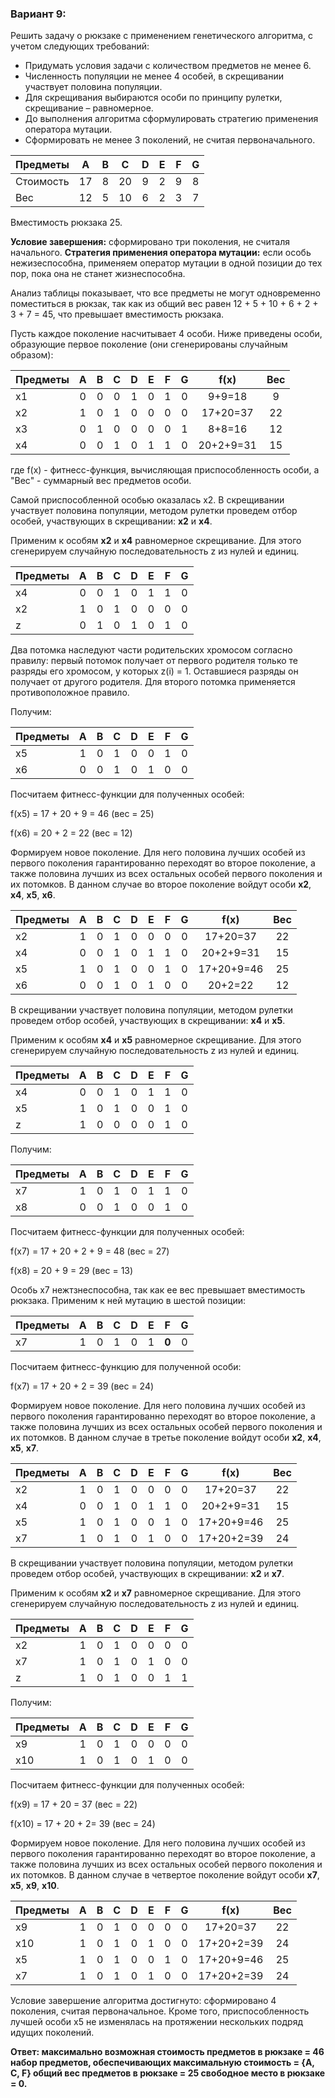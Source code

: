 ### Вариант 9: 
Решить задачу о рюкзаке с применением генетического алгоритма, с учетом следующих требований:
   - Придумать условия задачи с количеством предметов не менее 6.
   - Численность популяции не менее 4 особей, в скрещивании участвует половина популяции. 
   - Для скрещивания выбираются особи по принципу рулетки, скрещивание – равномерное.
   - До выполнения алгоритма сформулировать стратегию применения оператора мутации.
   - Сформировать не менее 3 поколений, не считая первоначального.


| Предметы  | A | B  | C  | D  | E  | F  | G  |
|:----------|:-:|:--:|:--:|:--:|:--:|:--:|:--:|
| Стоимость | 17 | 8 | 20 | 9  | 2  | 9  | 8  |
| Вес       | 12 | 5 | 10  | 6  | 2 | 3  |  7 |

Вместимость рюкзака 25.

**Условие завершения:** сформировано три поколения, не считаля начального.
**Стратегия применения оператора мутации:** если особь нежизеспособна, применяем оператор мутации в одной позиции до тех пор, пока она не станет жизнеспособна.

Анализ таблицы показывает, что все предметы не могут одновременно поместиться в рюкзак, так как из общий вес равен 12 + 5 + 10 + 6 + 2 + 3 + 7 = 45, что превышает вместимость рюкзака. 

Пусть каждое поколение насчитывает 4 особи. Ниже приведены особи, образующие первое поколение (они сгенерированы случайным образом):


| Предметы  | A  | B  | C  | D  | E  | F  | G  | f(x)  | Вес  |
|:----------|:--:|:--:|:--:|:--:|:--:|:--:|:--:|:-----:|:----:|
| x1        | 0  | 0  | 0  | 1  | 0  | 1  | 0  | 9+9=18|   9  |
| x2        | 1  | 0  | 1  | 0  | 0  | 0  |  0 |17+20=37|  22 |
| x3        |  0 | 1  | 0  | 0  | 0  | 0  | 1  | 8+8=16| 12   |
| x4        | 0  | 0  | 1  | 0  | 1  | 1  |  0 |20+2+9=31| 15 |

где f(x) - фитнесс-функция, вычисляющая приспособленность особи, а "Вес" - суммарный вес предметов особи.

Самой приспособленной особью оказалась x2. В скрещивании участвует половина популяции, методом рулетки проведем отбор особей, участвующих в скрещивании: **x2** и **x4**.

Применим к особям **x2** и **x4** равномерное скрещивание. Для этого сгенерируем случайную последовательность z из нулей и единиц.

| Предметы  | A  | B  | C  | D  | E  | F  | G  |
|:----------|:--:|:--:|:--:|:--:|:--:|:--:|:--:|
| x4        | 0  | 0  | 1  | 0  | 1  | 1  |  0 |
| x2        | 1  | 0  | 1  | 0  | 0  | 0  |  0 |
| z         |  0 | 1  | 0  | 1  | 0  | 1  | 0  |

Два потомка наследуют части родительских хромосом согласно правилу: первый потомок получает от первого родителя только те разряды его хромосом, у которых z(i) = 1. Оставшиеся разряды он получает от другого родителя. Для второго потомка применяется противоположное правило.

Получим:

| Предметы  | A  | B  | C  | D  | E  | F  | G  |
|:----------|:--:|:--:|:--:|:--:|:--:|:--:|:--:|
| x5        | 1  | 0  | 1  | 0  | 0  | 1  |  0 |
| x6        | 0  | 0  | 1  | 0  | 1  | 0  |  0 |

Посчитаем фитнесс-функции для полученных особей:

f(x5) = 17 + 20 + 9 = 46 (вес = 25)

f(x6) = 20 + 2 = 22 (вес = 12)

Формируем новое поколение. Для него половина лучших особей из первого поколения гарантированно переходят во второе поколение, а также половина лучших из всех остальных особей первого поколения и их потомков. В данном случае во второе поколение войдут особи **x2**, **x4**, **x5**, **x6**.

| Предметы  | A  | B  | C  | D  | E  | F  | G  | f(x)  | Вес  |
|:----------|:--:|:--:|:--:|:--:|:--:|:--:|:--:|:-----:|:----:|
| x2        | 1  | 0  | 1  | 0  | 0  | 0  |  0 |17+20=37|  22 |
| x4        | 0  | 0  | 1  | 0  | 1  | 1  |  0 |20+2+9=31| 15 |
| x5        | 1  | 0  | 1  | 0  | 0  | 1  |  0 |17+20+9=46| 25 |
| x6        | 0  | 0  | 1  | 0  | 1  | 0  |  0 | 20+2=22|  12  |

В скрещивании участвует половина популяции, методом рулетки проведем отбор особей, участвующих в скрещивании: **x4** и **x5**.

Применим к особям **x4** и **x5** равномерное скрещивание. Для этого сгенерируем случайную последовательность z из нулей и единиц.

| Предметы  | A  | B  | C  | D  | E  | F  | G  |
|:----------|:--:|:--:|:--:|:--:|:--:|:--:|:--:|
| x4        | 0  | 0  | 1  | 0  | 1  | 1  |  0 |
| x5        | 1  | 0  | 1  | 0  | 0  | 1  |  0 |
| z         |  1 | 0  | 0  | 0  | 0  | 1  | 0  |

Получим:

| Предметы  | A  | B  | C  | D  | E  | F  | G  |
|:----------|:--:|:--:|:--:|:--:|:--:|:--:|:--:|
| x7        | 1  | 0  | 1  | 0  | 1  | 1  |  0 |
| x8        | 0  | 0  | 1  | 0  | 0  | 1  |  0 |

Посчитаем фитнесс-функции для полученных особей:

f(x7) = 17 + 20 + 2 + 9 = 48 (вес = 27)

f(x8) = 20 + 9 = 29 (вес = 13)

Особь x7 нежтзнеспособна, так как ее вес превышает вместимость рюкзака. Применим к ней мутацию в шестой позиции:

| Предметы  | A  | B  | C  | D  | E  | F  | G  |
|:----------|:--:|:--:|:--:|:--:|:--:|:--:|:--:|
| x7        | 1  | 0  | 1  | 0  | 1  | **0**  |  0 |

Посчитаем фитнесс-функцию для полученной особи:

f(x7) = 17 + 20 + 2 = 39 (вес = 24)

Формируем новое поколение. Для него половина лучших особей из первого поколения гарантированно переходят во второе поколение, а также половина лучших из всех остальных особей первого поколения и их потомков. В данном случае в третье поколение войдут особи **x2**, **x4**, **x5**, **x7**.

| Предметы  | A  | B  | C  | D  | E  | F  | G  | f(x)  | Вес  |
|:----------|:--:|:--:|:--:|:--:|:--:|:--:|:--:|:-----:|:----:|
| x2        | 1  | 0  | 1  | 0  | 0  | 0  |  0 |17+20=37|  22 |
| x4        | 0  | 0  | 1  | 0  | 1  | 1  |  0 |20+2+9=31| 15 |
| x5        | 1  | 0  | 1  | 0  | 0  | 1  |  0 |17+20+9=46| 25 |
| x7        | 1  | 0  | 1  | 0  | 1  | 0  |  0 |17+20+2=39| 24 |

В скрещивании участвует половина популяции, методом рулетки проведем отбор особей, участвующих в скрещивании: **x2** и **x7**.

Применим к особям **x2** и **x7** равномерное скрещивание. Для этого сгенерируем случайную последовательность z из нулей и единиц.

| Предметы  | A  | B  | C  | D  | E  | F  | G  |
|:----------|:--:|:--:|:--:|:--:|:--:|:--:|:--:|
| x2        | 1  | 0  | 1  | 0  | 0  | 0  |  0 |
| x7        | 1  | 0  | 1  | 0  | 1  | 0  |  0 |
| z         |  1 | 0  | 1  | 0  | 0  | 1  | 1  |

Получим:

| Предметы  | A  | B  | C  | D  | E  | F  | G  |
|:----------|:--:|:--:|:--:|:--:|:--:|:--:|:--:|
| x9        | 1  | 0  | 1  | 0  | 0  | 0  |  0 |
| x10       | 1  | 0  | 1  | 0  | 1  | 0  |  0 |

Посчитаем фитнесс-функции для полученных особей:

f(x9) = 17 + 20 = 37 (вес = 22)

f(x10) = 17 + 20 + 2= 39 (вес = 24)

Формируем новое поколение. Для него половина лучших особей из первого поколения гарантированно переходят во второе поколение, а также половина лучших из всех остальных особей первого поколения и их потомков. В данном случае в четвертое поколение войдут особи **x7**, **x5**, **x9**, **x10**.

| Предметы  | A  | B  | C  | D  | E  | F  | G  | f(x)  | Вес  |
|:----------|:--:|:--:|:--:|:--:|:--:|:--:|:--:|:-----:|:----:|
| x9        | 1  | 0  | 1  | 0  | 0  | 0  |  0 |17+20=37|  22 |
| x10       | 1  | 0  | 1  | 0  | 1  | 0  |  0 |17+20+2=39| 24 |
| x5        | 1  | 0  | 1  | 0  | 0  | 1  |  0 |17+20+9=46| 25 |
| x7        | 1  | 0  | 1  | 0  | 1  | 0  |  0 |17+20+2=39| 24 |

Условие завершение алгоритма достигнуто: сформировано 4 поколения, считая первоначальное. Кроме того, приспособленность лучшей особи x5 не изменялась на протяжении нескольких подряд идущих поколений.

**Ответ: 
максимально возможная стоимость предметов в рюкзаке = 46
набор предметов, обеспечивающих максимальную стоимость = {A, C, F}
общий вес предметов в рюкзаке = 25
свободное место в рюкзаке = 0.**